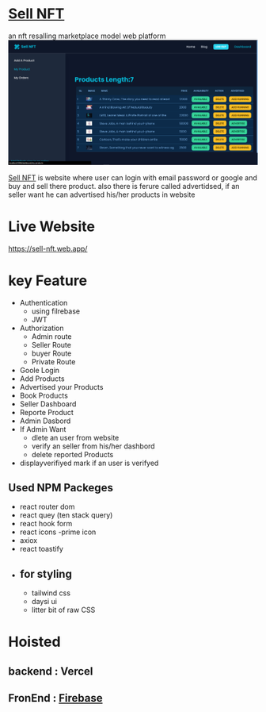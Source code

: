 # [Sell NFT](https://sell-nft.web.app/)

an nft resalling marketplace model web platform
![My Remote Image](./src/Assets/sell.png)

[Sell NFT](https://sell-nft.web.app/) is website where user can login with email password or google and buy and sell there product. also there is ferure called advertidsed, if an seller want he can advertised his/her products in website

# Live Website

https://sell-nft.web.app/

# key Feature

- Authentication
  - using filrebase
  - JWT
- Authorization
  - Admin route
  - Seller Route
  - buyer Route
  - Private Route
- Goole Login
- Add Products
- Advertised your Products
- Book Products
- Seller Dashboard
- Reporte Product
- Admin Dasbord
- If Admin Want
  - dlete an user from website
  - verify an seller from his/her dashbord
  - delete reported Products
- displayverifiyed mark if an user is verifyed

## Used NPM Packeges

- react router dom
- react quey (ten stack query)
- react hook form
- react icons
  -prime icon
- axiox
- react toastify
- ## for styling
  - tailwind css
  - daysi ui
  - litter bit of raw CSS

# Hoisted

## backend : Vercel

## FronEnd : [Firebase](https://sell-nft.web.app)

